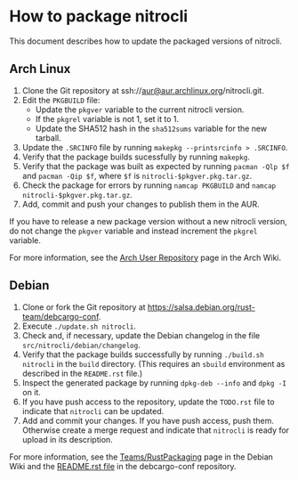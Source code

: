 How to package nitrocli
=======================

This document describes how to update the packaged versions of nitrocli.

Arch Linux
----------

1. Clone the Git repository at ssh://aur@aur.archlinux.org/nitrocli.git.
2. Edit the `PKGBUILD` file:
   - Update the `pkgver` variable to the current nitrocli version.
   - If the `pkgrel` variable is not 1, set it to 1.
   - Update the SHA512 hash in the `sha512sums` variable for the new tarball.
3. Update the `.SRCINFO` file by running `makepkg --printsrcinfo > .SRCINFO`.
4. Verify that the package builds sucessfully by running `makepkg`.
5. Verify that the package was built as expected by running `pacman -Qlp $f`
   and `pacman -Qip $f`, where `$f` is `nitrocli-$pkgver.pkg.tar.gz`.
6. Check the package for errors by running `namcap PKGBUILD` and `namcap
   nitrocli-$pkgver.pkg.tar.gz`.
7. Add, commit and push your changes to publish them in the AUR.

If you have to release a new package version without a new nitrocli version,
do not change the `pkgver` variable and instead increment the `pkgrel`
variable.

For more information, see the [Arch User Repository][] page in the Arch Wiki.

Debian
------

1. Clone or fork the Git repository at
   https://salsa.debian.org/rust-team/debcargo-conf.
2. Execute `./update.sh nitrocli`.
3. Check and, if necessary, update the Debian changelog in the file
   `src/nitrocli/debian/changelog`.
4. Verify that the package builds successfully by running `./build.sh nitrocli`
   in the `build` directory.  (This requires an `sbuild` environment as
   described in the `README.rst` file.)
5. Inspect the generated package by running `dpkg-deb --info` and `dpkg -I` on
   it.
6. If you have push access to the repository, update the `TODO.rst` file to
   indicate that `nitrocli` can be updated.
7. Add and commit your changes.  If you have push access, push them.
   Otherwise create a merge request and indicate that `nitrocli` is ready for
   upload in its description.

For more information, see the [Teams/RustPackaging][] page in the Debian Wiki
and the [README.rst file][] in the debcargo-conf repository.

[Arch User Repository]: https://wiki.archlinux.org/index.php/Arch_User_Repository
[Teams/RustPackaging]: https://wiki.debian.org/Teams/RustPackaging
[README.rst file]: https://salsa.debian.org/rust-team/debcargo-conf/blob/master/README.rst
